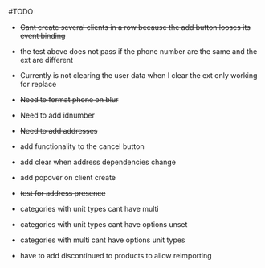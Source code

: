 #TODO

- <del>Cant create several clients in a row because the add button looses its event binding</del>

- the test above does not pass if the phone number are the same and the ext are different

- Currently is not clearing the user data when I clear the ext only working for replace

- <del>Need to format phone on blur</del>

- Need to add idnumber

- <del>Need to add addresses</del>

- add functionality to the cancel button

- add clear when address dependencies change

- add popover on client create

- <del>test for address presence</del>

- categories with unit types cant have multi

- categories with unit types cant have options unset

- categories with multi cant have options unit types

- have to add discontinued to products to allow reimporting